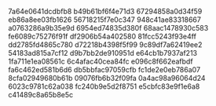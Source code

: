 7a64e0641dcdbfb8
b49b61bf6f4e71d3
67294858a0d34f59
eb86a8ee03fb1626
56718215f7e0c347
948c41ae83318667
a0763286a9b35e9d
6954ed74835d380f
68aac1478930c583
fe6089c75276f91f
df2906b54a402580
81fcc5243f93e4ff
dd2785fd4865c780
d72218b4398f5f99
9c89df7a62419ee2
54183ad815a7cf12
d9b7bb2de910951d
e64cb1b7937af213
1fa711e1ea08561c
6c4afac40cea84fc
e096c8f662eafbdf
fa6c462ed581b6d6
db5bbfac97059cfb
fc1de2e0eb786a07
8cfa02949680b61b
09076fb6b32f09fa
0a4ac98a96064d24
6023c9781c62a038
fc240b9e5d2f8751
e5cbfc83e9f1e6a8
c41489c8a65b8e5c
